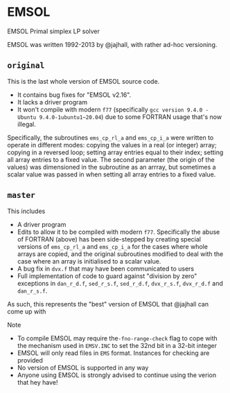 # EMSOL
EMSOL Primal simplex LP solver

EMSOL was written 1992-2013 by @jajhall, with rather ad-hoc versioning. 

`original`
---------

This is the last whole version of EMSOL source code. 
* It contains bug fixes for "EMSOL v2.16".
* It lacks a driver program
* It won't compile with modern `f77` (specifically `gcc version 9.4.0 - Ubuntu 9.4.0-1ubuntu1~20.04`) due to some FORTRAN usage that's now illegal.

Specifically, the subroutines `ems_cp_rl_a` and `ems_cp_i_a` were written to operate in different modes: copying the values in a real (or integer) array; copying in a reversed loop; setting array entries equal to their index; setting all array entries to a fixed value. The second parameter (the origin of the values) was dimensioned in the subroutine as an arrray, but sometimes a scalar value was passed in when setting all array entries to a fixed value.

`master`
-------

This includes 
* A driver program
* Edits to allow it to be compiled with modern `f77`. Specifically the abuse of FORTRAN (above) has been side-stepped by creating special versions of `ems_cp_rl_a` and `ems_cp_i_a` for the cases where whole arrays are copied, and the original subroutines modified to deal with the case where an array is initialised to a scalar value.
* A bug fix in `dvx.f` that may have been communicated to users
* Full implementation of code to guard against "division by zero" exceptions in `dan_r_d.f`, `sed_r_s.f`, `sed_r_d.f`, `dvx_r_s.f`, `dvx_r_d.f` and `dan_r_s.f`.

As such, this represents the "best" version of EMSOL that @jajhall can come up with

Note
* To compile EMSOL may require the`-fno-range-check` flag to cope with the mechanism used in `EMSV.INC` to set the 32nd bit in a 32-bit integer
* EMSOL will only read files in `EMS` format. Instances for checking are provided
* No version of EMSOL is supported in any way
* Anyone using EMSOL is strongly advised to continue using the verion that hey have!

